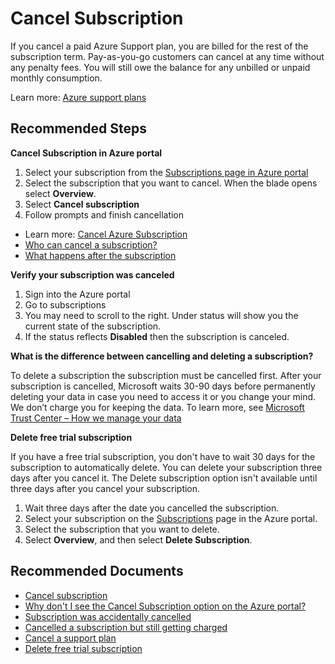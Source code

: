 <properties
	pageTitle="cancel subscriptions"
	description="cancel subscriptions"
	service="azure-subscription-management"
	resource="subscription-management"
	authors="lishepar"
	ms.author="lishepar"
	displayOrder="1"
	selfHelpType="generic"
	supportTopicIds="32632949"
	resourceTags=""
	productPesIds="15660"
	cloudEnvironments="Public, Blackforest, Fairfax, Mooncake, usnat, ussec"
	articleId="cancelswitchorreenablesubscriptions"
	ownershipId="ASMS_SubscriptionManagement"
/>

# Cancel Subscription

If you cancel a paid Azure Support plan, you are billed for the rest of the subscription term. Pay-as-you-go customers can cancel at any time without any penalty fees. You will still owe the balance for any unbilled or unpaid monthly consumption.<br>

Learn more: [Azure support plans](https://azure.microsoft.com/support/plans/)

## **Recommended Steps**

**Cancel Subscription in Azure portal**

1. Select your subscription from the [Subscriptions page in Azure portal](https://portal.azure.com/#blade/Microsoft_Azure_Billing/SubscriptionsBlade)
2. Select the subscription that you want to cancel. When the blade opens select **Overview**.
3. Select **Cancel subscription**
4. Follow prompts and finish cancellation

* Learn more: [Cancel Azure Subscription](https://docs.microsoft.com/azure/billing/billing-how-to-cancel-azure-subscription)
* [Who can cancel a subscription?](https://docs.microsoft.com/azure/billing/billing-how-to-cancel-azure-subscription#who-can-cancel-a-subscription)
* [What happens after the subscription](https://docs.microsoft.com/azure/billing/billing-how-to-cancel-azure-subscription#what-happens-after-i-cancel-my-subscription)

**Verify your subscription was canceled**

1. Sign into the Azure portal
2. Go to subscriptions
3. You may need to scroll to the right. Under status will show you the current state of the subscription.
4. If the status reflects **Disabled** then the subscription is canceled.

**What is the difference between cancelling and deleting a subscription?**

To delete a subscription the subscription must be cancelled first. After your subscription is cancelled, Microsoft waits 30-90 days before permanently deleting your data in case you need to access it or you change your mind. We don’t charge you for keeping the data. To learn more, see [Microsoft Trust Center – How we manage your data](https://www.microsoft.com/en-us/trust-center/privacy/data-management)

**Delete free trial subscription**

If you have a free trial subscription, you don't have to wait 30 days for the subscription to automatically delete. You can delete your subscription three days after you cancel it. The Delete subscription option isn't available until three days after you cancel your subscription.
1. Wait three days after the date you cancelled the subscription.
2. Select your subscription on the [Subscriptions](https://portal.azure.com/#blade/Microsoft_Azure_Billing/SubscriptionsBlade) page in the Azure portal.
3. Select the subscription that you want to delete.
4. Select **Overview**, and then select **Delete Subscription**.

## **Recommended Documents**

* [Cancel subscription](https://docs.microsoft.com/azure/billing/billing-how-to-cancel-azure-subscription)
* [Why don't I see the Cancel Subscription option on the Azure portal?](https://docs.microsoft.com/azure/cost-management-billing/manage/cancel-azure-subscription#why-dont-i-see-the-cancel-subscription-option-on-the-azure-portal)
* [Subscription was accidentally cancelled](https://docs.microsoft.com/azure/cost-management-billing/manage/subscription-disabled#the-subscription-was-accidentally-canceled)
* [Cancelled a subscription but still getting charged](https://docs.microsoft.com/azure/billing/billing-how-to-cancel-azure-subscription#what-happens-after-subscription-cancellation)
* [Cancel a support plan](https://docs.microsoft.com/azure/billing/billing-how-to-cancel-azure-subscription#cancel-a-support-plan)
* [Delete free trial subscription](https://docs.microsoft.com/azure/billing/billing-how-to-cancel-azure-subscription#delete-free-trial-subscription)
